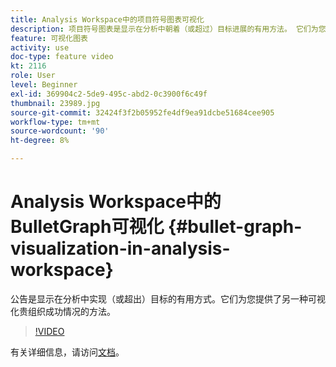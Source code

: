 ```yaml
---
title: Analysis Workspace中的项目符号图表可视化
description: 项目符号图表是显示在分析中朝着（或超过）目标进展的有用方法。 它们为您提供了另一种可视化贵组织成功情况的方法。
feature: 可视化图表
activity: use
doc-type: feature video
kt: 2116
role: User
level: Beginner
exl-id: 369904c2-5de9-495c-abd2-0c3900f6c49f
thumbnail: 23989.jpg
source-git-commit: 32424f3f2b05952fe4df9ea91dcbe51684cee905
workflow-type: tm+mt
source-wordcount: '90'
ht-degree: 8%

---
```


#  Analysis Workspace中的  BulletGraph可视化 {#bullet-graph-visualization-in-analysis-workspace}

 公告是显示在分析中实现（或超出）目标的有用方式。它们为您提供了另一种可视化贵组织成功情况的方法。

>[!VIDEO](https://video.tv.adobe.com/v/23989/?quality=12)

有关详细信息，请访问[文档](https://experienceleague.adobe.com/docs/analytics/analyze/analysis-workspace/visualizations/bullet-graph.html?lang=en)。
